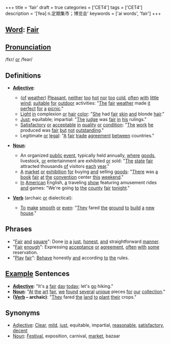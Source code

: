 +++
title = 'fair'
draft = true
categories = ['CET4']
tags = ['CET4']
description = '[ˈfeə] n.定期集市；博览会'
keywords = ['ai words', 'fair']
+++

## [Word](/en/post/word/): [Fair](/en/post/fair/)

## [Pronunciation](/en/post/pronunciation/)
/fɛr/ [or](/en/post/or/) /feər/

## Definitions
- **[Adjective](/en/post/adjective/)**:
  - ([of](/en/post/of/) [weather](/en/post/weather/)) [Pleasant](/en/post/pleasant/), [neither](/en/post/neither/) [too](/en/post/too/) [hot](/en/post/hot/) [nor](/en/post/nor/) [too](/en/post/too/) [cold](/en/post/cold/), [often](/en/post/often/) [with](/en/post/with/) [little](/en/post/little/) [wind](/en/post/wind/); [suitable](/en/post/suitable/) [for](/en/post/for/) [outdoor](/en/post/outdoor/) activities: "[The](/en/post/the/) [fair](/en/post/fair/) [weather](/en/post/weather/) made [it](/en/post/it/) [perfect](/en/post/perfect/) [for](/en/post/for/) [a](/en/post/a/) [picnic](/en/post/picnic/)."
  - [Light](/en/post/light/) [in](/en/post/in/) complexion [or](/en/post/or/) [hair](/en/post/hair/) [color](/en/post/color/): "[She](/en/post/she/) had [fair](/en/post/fair/) [skin](/en/post/skin/) [and](/en/post/and/) blonde [hair](/en/post/hair/)."
  - [Just](/en/post/just/); equitable; impartial: "[The](/en/post/the/) [judge](/en/post/judge/) was [fair](/en/post/fair/) [in](/en/post/in/) [his](/en/post/his/) rulings."
  - [Satisfactory](/en/post/satisfactory/) [or](/en/post/or/) [acceptable](/en/post/acceptable/) [in](/en/post/in/) [quality](/en/post/quality/) [or](/en/post/or/) [condition](/en/post/condition/): "[The](/en/post/the/) [work](/en/post/work/) [he](/en/post/he/) produced was [fair](/en/post/fair/) [but](/en/post/but/) [not](/en/post/not/) [outstanding](/en/post/outstanding/)."
  - Legitimate [or](/en/post/or/) [legal](/en/post/legal/): "[A](/en/post/a/) [fair](/en/post/fair/) [trade](/en/post/trade/) [agreement](/en/post/agreement/) [between](/en/post/between/) countries."

- **[Noun](/en/post/noun/)**:
  - An organized [public](/en/post/public/) [event](/en/post/event/), typically held annually, [where](/en/post/where/) [goods](/en/post/goods/), livestock, [or](/en/post/or/) entertainment are exhibited [or](/en/post/or/) sold: "[The](/en/post/the/) [state](/en/post/state/) [fair](/en/post/fair/) attracted thousands [of](/en/post/of/) visitors [each](/en/post/each/) [year](/en/post/year/)."
  - [A](/en/post/a/) [market](/en/post/market/) [or](/en/post/or/) [exhibition](/en/post/exhibition/) [for](/en/post/for/) buying [and](/en/post/and/) selling [goods](/en/post/goods/): "[There](/en/post/there/) was [a](/en/post/a/) [book](/en/post/book/) [fair](/en/post/fair/) [at](/en/post/at/) [the](/en/post/the/) [convention](/en/post/convention/) center [this](/en/post/this/) [weekend](/en/post/weekend/)."
  - [In](/en/post/in/) [American](/en/post/american/) English, [a](/en/post/a/) traveling [show](/en/post/show/) featuring amusement rides [and](/en/post/and/) games: "We're going [to](/en/post/to/) [the](/en/post/the/) [county](/en/post/county/) [fair](/en/post/fair/) [tonight](/en/post/tonight/)."
  
- **[Verb](/en/post/verb/)** (archaic [or](/en/post/or/) dialectical):
  - [To](/en/post/to/) [make](/en/post/make/) [smooth](/en/post/smooth/) [or](/en/post/or/) [even](/en/post/even/): "[They](/en/post/they/) fared [the](/en/post/the/) [ground](/en/post/ground/) [to](/en/post/to/) [build](/en/post/build/) [a](/en/post/a/) [new](/en/post/new/) [house](/en/post/house/)."

## Phrases
- "[Fair](/en/post/fair/) [and](/en/post/and/) [square](/en/post/square/)": Done [in](/en/post/in/) [a](/en/post/a/) [just](/en/post/just/), [honest](/en/post/honest/), [and](/en/post/and/) straightforward [manner](/en/post/manner/).
- "[Fair](/en/post/fair/) [enough](/en/post/enough/)": Expressing [acceptance](/en/post/acceptance/) [or](/en/post/or/) [agreement](/en/post/agreement/), [often](/en/post/often/) [with](/en/post/with/) [some](/en/post/some/) reservation.
- "[Play](/en/post/play/) [fair](/en/post/fair/)": [Behave](/en/post/behave/) honestly [and](/en/post/and/) according [to](/en/post/to/) [the](/en/post/the/) rules.

## [Example](/en/post/example/) Sentences
- **[Adjective](/en/post/adjective/)**: "It's [a](/en/post/a/) [fair](/en/post/fair/) [day](/en/post/day/) [today](/en/post/today/); let's [go](/en/post/go/) hiking."
- **[Noun](/en/post/noun/)**: "[At](/en/post/at/) [the](/en/post/the/) [art](/en/post/art/) [fair](/en/post/fair/), [we](/en/post/we/) [found](/en/post/found/) [several](/en/post/several/) [unique](/en/post/unique/) pieces [for](/en/post/for/) [our](/en/post/our/) [collection](/en/post/collection/)."
- **([Verb](/en/post/verb/) – archaic)**: "[They](/en/post/they/) fared [the](/en/post/the/) [land](/en/post/land/) [to](/en/post/to/) [plant](/en/post/plant/) [their](/en/post/their/) crops."

## Synonyms
- [Adjective](/en/post/adjective/): [Clear](/en/post/clear/), [mild](/en/post/mild/), [just](/en/post/just/), equitable, impartial, [reasonable](/en/post/reasonable/), [satisfactory](/en/post/satisfactory/), [decent](/en/post/decent/)
- [Noun](/en/post/noun/): [Festival](/en/post/festival/), exposition, carnival, [market](/en/post/market/), bazaar
